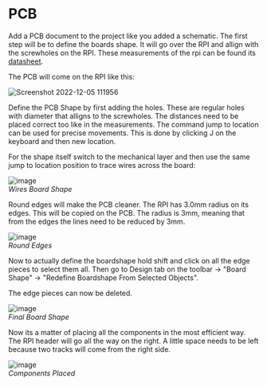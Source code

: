 # PCB 

Add a PCB document to the project like you added a schematic. The first step will be to define the boards shape. It will go over the RPI and allign with the screwholes on the RPI. These measurements of the rpi can be found its [datasheet](https://static.raspberrypi.org/files/product-briefs/Raspberry-Pi-Model-Bplus-Product-Brief.pdf).

The PCB will come on the RPI like this:

![Screenshot 2022-12-05 111956](https://user-images.githubusercontent.com/79916416/205613234-8d5d4146-bf41-4407-98a1-fa89ffdc8a95.png)

Define the PCB Shape by first adding the holes. These are regular holes with diameter that alligns to the screwholes. The distances need to be placed correct too like in the measurements. The command jump to location can be used for precise movements. This is done by clicking J on the keyboard and then new location. 

For the shape itself switch to the mechanical layer and then use the same jump to location position to trace wires across the board:

![image](https://user-images.githubusercontent.com/79916416/205616071-e8a8f38a-a271-4a02-ab5e-ddcfd71ba498.png)<br>
*Wires Board Shape*

Round edges will make the PCB cleaner. The RPI has 3.0mm radius on its edges. This will be copied on the PCB. The radius is 3mm, meaning that from the edges the lines need to be reduced by 3mm.

![image](https://user-images.githubusercontent.com/79916416/205617767-6ebe359e-4ce4-4b04-9ab9-4906f45fbd49.png)<br>
*Round Edges*

Now to actually define the boardshape hold shift and click on all the edge pieces to select them all. Then go to Design tab on the toolbar -> "Board Shape" -> "Redefine Boardshape From Selected Objects".

The edge pieces can now be deleted.

![image](https://user-images.githubusercontent.com/79916416/205618480-ff649944-9186-43a7-8e81-eb0ed2d022f5.png)<br>
*Final Board Shape*

Now its a matter of placing all the components in the most efficient way. The RPI header will go all the way on the right. A little space needs to be left because two tracks will come from the right side.

![image](https://user-images.githubusercontent.com/79916416/205624575-04836ca0-0093-44b9-9d64-f7265280ecff.png)<br>
*Components Placed*
